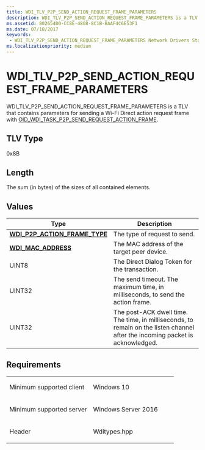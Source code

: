 ```yaml
---
title: WDI_TLV_P2P_SEND_ACTION_REQUEST_FRAME_PARAMETERS
description: WDI_TLV_P2P_SEND_ACTION_REQUEST_FRAME_PARAMETERS is a TLV that contains parameters for sending a Wi-Fi Direct action request frame with OID_WDI_TASK_P2P_SEND_REQUEST_ACTION_FRAME.
ms.assetid: 802654D0-CC8E-4808-8C1B-BAAF4C6E53F1
ms.date: 07/18/2017
keywords:
 - WDI_TLV_P2P_SEND_ACTION_REQUEST_FRAME_PARAMETERS Network Drivers Starting with Windows Vista
ms.localizationpriority: medium
---
```


# WDI\_TLV\_P2P\_SEND\_ACTION\_REQUEST\_FRAME\_PARAMETERS


WDI\_TLV\_P2P\_SEND\_ACTION\_REQUEST\_FRAME\_PARAMETERS is a TLV that contains parameters for sending a Wi-Fi Direct action request frame with [OID\_WDI\_TASK\_P2P\_SEND\_REQUEST\_ACTION\_FRAME](./oid-wdi-task-p2p-send-request-action-frame.md).

## TLV Type


0x8B

## Length


The sum (in bytes) of the sizes of all contained elements.

## Values


| Type                                                                    | Description                                                                                                                    |
|-------------------------------------------------------------------------|--------------------------------------------------------------------------------------------------------------------------------|
| [**WDI\_P2P\_ACTION\_FRAME\_TYPE**](/windows-hardware/drivers/ddi/wditypes/ne-wditypes-_wdi_p2p_action_frame_type) | The type of request to send.                                                                                                   |
| [**WDI\_MAC\_ADDRESS**](/windows-hardware/drivers/ddi/dot11wdi/ns-dot11wdi-_wdi_mac_address)                       | The MAC address of the target peer device.                                                                                     |
| UINT8                                                                   | The Direct Dialog Token for the transaction.                                                                                   |
| UINT32                                                                  | The send timeout. The maximum time, in milliseconds, to send the action frame.                                                 |
| UINT32                                                                  | The post-ACK dwell time. The time, in milliseconds, to remain on the listen channel after the incoming packet is acknowledged. |

 

Requirements
------------

<table>
<colgroup>
<col width="50%" />
<col width="50%" />
</colgroup>
<tbody>
<tr class="odd">
<td><p>Minimum supported client</p></td>
<td><p>Windows 10</p></td>
</tr>
<tr class="even">
<td><p>Minimum supported server</p></td>
<td><p>Windows Server 2016</p></td>
</tr>
<tr class="odd">
<td><p>Header</p></td>
<td>Wditypes.hpp</td>
</tr>
</tbody>
</table>

 

